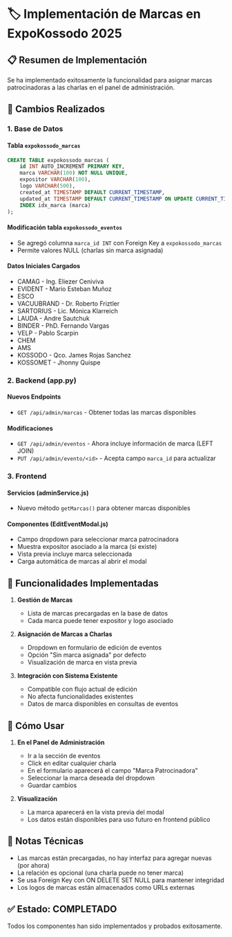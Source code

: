 # 🏷️ Implementación de Marcas en ExpoKossodo 2025

## 📋 Resumen de Implementación

Se ha implementado exitosamente la funcionalidad para asignar marcas patrocinadoras a las charlas en el panel de administración.

## 🔧 Cambios Realizados

### 1. Base de Datos

#### Tabla `expokossodo_marcas`
```sql
CREATE TABLE expokossodo_marcas (
    id INT AUTO_INCREMENT PRIMARY KEY,
    marca VARCHAR(100) NOT NULL UNIQUE,
    expositor VARCHAR(100),
    logo VARCHAR(500),
    created_at TIMESTAMP DEFAULT CURRENT_TIMESTAMP,
    updated_at TIMESTAMP DEFAULT CURRENT_TIMESTAMP ON UPDATE CURRENT_TIMESTAMP,
    INDEX idx_marca (marca)
);
```

#### Modificación tabla `expokossodo_eventos`
- Se agregó columna `marca_id INT` con Foreign Key a `expokossodo_marcas`
- Permite valores NULL (charlas sin marca asignada)

#### Datos Iniciales Cargados
- CAMAG - Ing. Eliezer Ceniviva
- EVIDENT - Mario Esteban Muñoz
- ESCO
- VACUUBRAND - Dr. Roberto Friztler
- SARTORIUS - Lic. Mónica Klarreich
- LAUDA - Andre Sautchuk
- BINDER - PhD. Fernando Vargas
- VELP - Pablo Scarpin
- CHEM
- AMS
- KOSSODO - Qco. James Rojas Sanchez
- KOSSOMET - Jhonny Quispe

### 2. Backend (app.py)

#### Nuevos Endpoints
- `GET /api/admin/marcas` - Obtener todas las marcas disponibles

#### Modificaciones
- `GET /api/admin/eventos` - Ahora incluye información de marca (LEFT JOIN)
- `PUT /api/admin/evento/<id>` - Acepta campo `marca_id` para actualizar

### 3. Frontend

#### Servicios (adminService.js)
- Nuevo método `getMarcas()` para obtener marcas disponibles

#### Componentes (EditEventModal.js)
- Campo dropdown para seleccionar marca patrocinadora
- Muestra expositor asociado a la marca (si existe)
- Vista previa incluye marca seleccionada
- Carga automática de marcas al abrir el modal

## 🎯 Funcionalidades Implementadas

1. **Gestión de Marcas**
   - Lista de marcas precargadas en la base de datos
   - Cada marca puede tener expositor y logo asociado

2. **Asignación de Marcas a Charlas**
   - Dropdown en formulario de edición de eventos
   - Opción "Sin marca asignada" por defecto
   - Visualización de marca en vista previa

3. **Integración con Sistema Existente**
   - Compatible con flujo actual de edición
   - No afecta funcionalidades existentes
   - Datos de marca disponibles en consultas de eventos

## 🚀 Cómo Usar

1. **En el Panel de Administración**
   - Ir a la sección de eventos
   - Click en editar cualquier charla
   - En el formulario aparecerá el campo "Marca Patrocinadora"
   - Seleccionar la marca deseada del dropdown
   - Guardar cambios

2. **Visualización**
   - La marca aparecerá en la vista previa del modal
   - Los datos están disponibles para uso futuro en frontend público

## 📝 Notas Técnicas

- Las marcas están precargadas, no hay interfaz para agregar nuevas (por ahora)
- La relación es opcional (una charla puede no tener marca)
- Se usa Foreign Key con ON DELETE SET NULL para mantener integridad
- Los logos de marcas están almacenados como URLs externas

## ✅ Estado: COMPLETADO

Todos los componentes han sido implementados y probados exitosamente. 